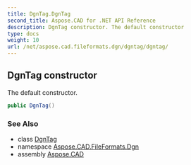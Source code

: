 ```yaml
---
title: DgnTag.DgnTag
second_title: Aspose.CAD for .NET API Reference
description: DgnTag constructor. The default constructor
type: docs
weight: 10
url: /net/aspose.cad.fileformats.dgn/dgntag/dgntag/
---
```

## DgnTag constructor

The default constructor.

```csharp
public DgnTag()
```

### See Also

* class [DgnTag](../)
* namespace [Aspose.CAD.FileFormats.Dgn](../../dgntag/)
* assembly [Aspose.CAD](../../../)


